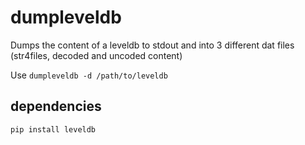 # dumpleveldb

Dumps the content of a leveldb to stdout and into 3 different dat files (str4files, decoded and uncoded content)

Use `dumpleveldb -d /path/to/leveldb`

## dependencies
`pip install leveldb`